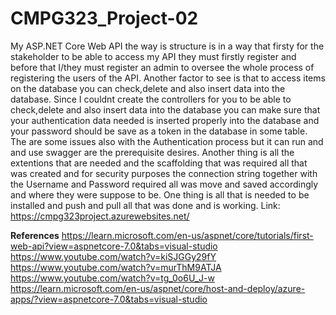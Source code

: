 # CMPG323_Project-02
My ASP.NET Core Web API the way is structure is in a way that firsty for the stakeholder to be able to access my API they must firstly register and before that I/they must register an admin to oversee the whole process of registering the users of the API.
Another factor to see is that to access items on the database you can check,delete and also insert data into the database.
Since I couldnt create the controllers for you to be able to check,delete and also insert data into the database you can make sure that your authentication data needed is inserted properly into the database and your password should be save as a token in the database in some table.
The are some issues also with the Authentication process but it can run and and use swagger are the prerequisite desires. Another thing is all the extentions that are needed and the scaffolding that was required all that was created and for security purposes the connection string together with the Username and Password required all was move and saved accordingly and where they were suppose to be.
One thing is all that is needed to be installed and push and pull all that was done and is working.
Link: https://cmpg323project.azurewebsites.net/




**References**
https://learn.microsoft.com/en-us/aspnet/core/tutorials/first-web-api?view=aspnetcore-7.0&tabs=visual-studio
https://www.youtube.com/watch?v=kiSJGGy29fY
https://www.youtube.com/watch?v=murThM9ATJA
https://www.youtube.com/watch?v=tg_0o6U_J-w
https://learn.microsoft.com/en-us/aspnet/core/host-and-deploy/azure-apps/?view=aspnetcore-7.0&tabs=visual-studio
